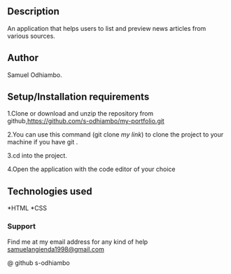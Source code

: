 
## Description
An application that helps users to list and preview news articles from various sources.   


## Author
Samuel Odhiambo.
## Setup/Installation requirements
1.Clone or download and unzip the repository from github,https://github.com/s-odhiambo/my-portfolio.git

2.You can use this command (git clone *my link*) to clone the project to your machine if you have git .

3.cd into the project.

4.Open the application with the code editor of your choice

## Technologies used
*HTML
*CSS

### Support 

Find me at my email address for any kind of help samuelangienda1998@gmail.com

@ github s-odhiambo